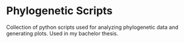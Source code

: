 # Phylogenetic Scripts
Collection of python scripts used for analyzing phylogenetic data and generating plots. Used in my bachelor thesis.